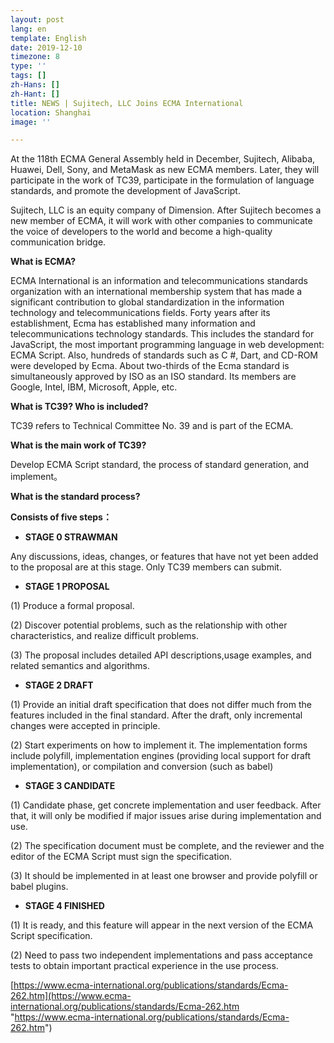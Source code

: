 ```yaml
---
layout: post
lang: en
template: English
date: 2019-12-10
timezone: 8
type: ''
tags: []
zh-Hans: []
zh-Hant: []
title: NEWS | Sujitech, LLC Joins ECMA International
location: Shanghai
image: ''

---
```

At the 118th ECMA General Assembly held in December, Sujitech, Alibaba, Huawei, Dell, Sony, and MetaMask as new ECMA members. Later, they will participate in the work of TC39, participate in the formulation of language standards, and promote the development of JavaScript.

Sujitech, LLC is an equity company of Dimension. After Sujitech becomes a new member of ECMA, it will work with other companies to communicate the voice of developers to the world and become a high-quality communication bridge.

**What is ECMA?**

ECMA International is an information and telecommunications standards organization with an international membership system that has made a significant contribution to global standardization in the information technology and telecommunications fields. Forty years after its establishment, Ecma has established many information and telecommunications technology standards. This includes the standard for JavaScript, the most important programming language in web development: ECMA Script. Also, hundreds of standards such as C #, Dart, and CD-ROM were developed by Ecma. About two-thirds of the Ecma standard is simultaneously approved by ISO as an ISO standard. Its members are Google, Intel, IBM, Microsoft, Apple, etc.

**What is TC39? Who is included?**

TC39 refers to Technical Committee No. 39 and is part of the ECMA.

**What is the main work of TC39?**

Develop ECMA Script standard, the process of standard generation, and implement。

**What is the standard process?**

**Consists of five steps：**

* **STAGE 0 STRAWMAN**

Any discussions, ideas, changes, or features that have not yet been added to the proposal are at this stage. Only TC39 members can submit.

* **STAGE 1 PROPOSAL**

(1) Produce a formal proposal.

(2) Discover potential problems, such as the relationship with other characteristics, and realize difficult problems.

(3) The proposal includes detailed API descriptions,usage examples, and related semantics and algorithms.

* **STAGE 2 DRAFT**

(1) Provide an initial draft specification that does not differ much from the features included in the final standard. After the draft, only incremental changes were accepted in principle.

(2) Start experiments on how to implement it. The implementation forms include polyfill, implementation engines (providing local support for draft implementation), or compilation and conversion (such as babel)

* **STAGE 3 CANDIDATE**

(1) Candidate phase, get concrete implementation and user feedback. After that, it will only be modified if major issues arise during implementation and use.

(2) The specification document must be complete, and the reviewer and the editor of the ECMA Script must sign the specification.

(3) It should be implemented in at least one browser and provide polyfill or babel plugins.

* **STAGE 4 FINISHED**

(1) It is ready, and this feature will appear in the next version of the ECMA Script specification.

(2) Need to pass two independent implementations and pass acceptance tests to obtain important practical experience in the use process.

[https://www.ecma-international.org/publications/standards/Ecma-262.htm](https://www.ecma-international.org/publications/standards/Ecma-262.htm "https://www.ecma-international.org/publications/standards/Ecma-262.htm")